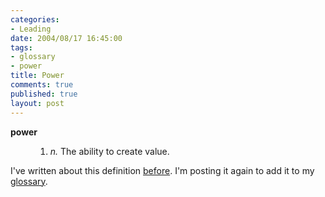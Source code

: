 ```yaml
--- 
categories: 
- Leading
date: 2004/08/17 16:45:00
tags: 
- glossary
- power
title: Power
comments: true
published: true
layout: post
---
```


<dl>
<dt>
<strong>power</strong>
</dt>
<dd>
<ol>
<li>
<em>n.</em>  The ability to create value.</li>
</ol>
</dd>
</dl>
<p> I've written about this definition <a href="/2003/09/empowerment/">before</a>.  I'm posting it again to add it to my <a href="/tag/glossary/">glossary</a>. </p>
